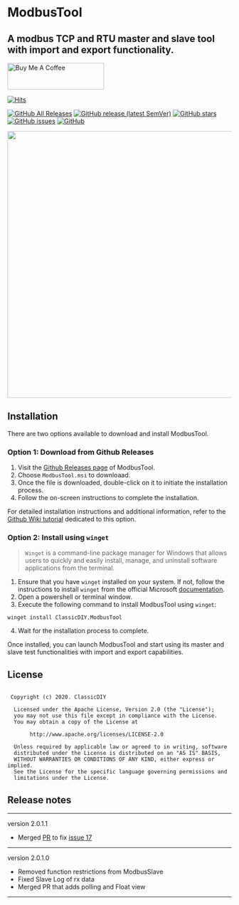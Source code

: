 # ModbusTool
## A modbus TCP and RTU master and slave tool with import and export functionality.

<a href="https://www.buymeacoffee.com/r4K2HIB" target="_blank"><img src="https://cdn.buymeacoffee.com/buttons/v2/default-yellow.png" alt="Buy Me A Coffee" style="height: 60px !important;width: 217px !important;" ></a>

[![Hits](https://hits.seeyoufarm.com/api/count/incr/badge.svg?url=https%3A%2F%2Fgithub.com%2FClassicDIY%2FModbusTool&count_bg=%2379C83D&title_bg=%23555555&icon=&icon_color=%23E7E7E7&title=hits&edge_flat=false)](https://hits.seeyoufarm.com)

[![GitHub All Releases](https://img.shields.io/github/downloads/ClassicDIY/ModbusTool/total?style=for-the-badge)](https://github.com/ClassicDIY/ModbusTool/releases)
[![GitHub release (latest SemVer)](https://img.shields.io/github/v/release/ClassicDIY/ModbusTool?style=for-the-badge)](https://github.com/ClassicDIY/ModbusTool/releases)
[![GitHub stars](https://img.shields.io/github/stars/ClassicDIY/ModbusTool?style=for-the-badge)](https://github.com/ClassicDIY/ModbusTool/stargazers)
[![GitHub issues](https://img.shields.io/github/issues-raw/ClassicDIY/ModbusTool?style=for-the-badge)](https://github.com/ClassicDIY/ModbusTool/issues)
[![GitHub](https://img.shields.io/github/license/ClassicDIY/ModbusTool?style=for-the-badge)](https://github.com/ClassicDIY/ModbusTool/blob/master/LICENSE)

<p align="center">
<img src="./Pictures/Master.PNG" width="600"/>
</p>

## Installation

There are two options available to download and install ModbusTool.

### Option 1: Download from Github Releases

1. Visit the [Github Releases page](https://github.com/ClassicDIY/ModbusTool/releases) of ModbusTool.
2. Choose `ModbusTool.msi` to downloaad.
3. Once the file is downloaded, double-click on it to initiate the installation process.
4. Follow the on-screen instructions to complete the installation.

For detailed installation instructions and additional information, refer to the [Github Wiki tutorial](https://github.com/ClassicDIY/ModbusTool/wiki) dedicated to this option.

### Option 2: Install using `winget`

> `Winget` is a command-line package manager for Windows that allows users to quickly and easily install, manage, and uninstall software applications from the terminal.

1. Ensure that you have `winget` installed on your system. If not, follow the instructions to install `winget` from the official Microsoft [documentation](https://learn.microsoft.com/en-us/windows/package-manager/winget/).
2. Open a powershell or terminal window.
3. Execute the following command to install ModbusTool using `winget`:

```shell
winget install ClassicDIY.ModbusTool
```

4. Wait for the installation process to complete.

Once installed, you can launch ModbusTool and start using its master and slave test functionalities with import and export capabilities.

## License
```

 Copyright (c) 2020. ClassicDIY

  Licensed under the Apache License, Version 2.0 (the "License");
  you may not use this file except in compliance with the License.
  You may obtain a copy of the License at

       http://www.apache.org/licenses/LICENSE-2.0

  Unless required by applicable law or agreed to in writing, software
  distributed under the License is distributed on an "AS IS" BASIS,
  WITHOUT WARRANTIES OR CONDITIONS OF ANY KIND, either express or implied.
  See the License for the specific language governing permissions and
  limitations under the License.

```


## Release notes

-----------------

version 2.0.1.1
<ul>
<li>Merged <a href="https://github.com/ClassicDIY/ModbusTool/pull/18">PR</a> to fix <a href="https://github.com/ClassicDIY/ModbusTool/issues/17">issue 17</a></li>
</ul>

-----------------

version 2.0.1.0

<ul>
<li>Removed function restrictions from ModbusSlave</li>
<li>Fixed Slave Log of rx data</li>
<li>Merged PR that adds polling and Float view</li>
</ul>

-----------------
